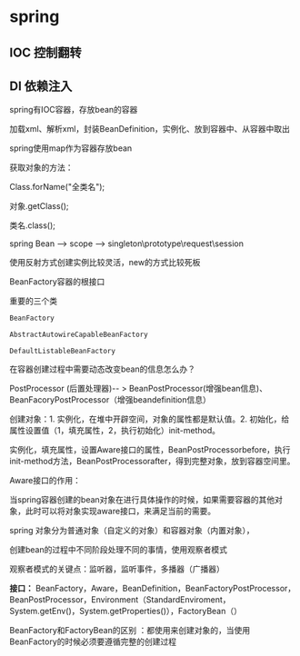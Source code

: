 # spring

## IOC 控制翻转

## DI 依赖注入

spring有IOC容器，存放bean的容器

加载xml、解析xml，封装BeanDefinition，实例化、放到容器中、从容器中取出

spring使用map作为容器存放bean

获取对象的方法：

Class.forName("全类名");

对象.getClass();

类名.class();

spring Bean --> scope --> singleton\prototype\request\session

使用反射方式创建实例比较灵活，new的方式比较死板	

BeanFactory容器的根接口

重要的三个类

```java
BeanFactory
```

```java
AbstractAutowireCapableBeanFactory
```

```
DefaultListableBeanFactory
```

在容器创建过程中需要动态改变bean的信息怎么办？

PostProcessor  (后置处理器)-- > BeanPostProcessor(增强bean信息)、BeanFacoryPostProcessor（增强beandefinition信息）

创建对象：1. 实例化，在堆中开辟空间，对象的属性都是默认值。2. 初始化，给属性设置值（1，填充属性，2，执行初始化）init-method。

实例化，填充属性，设置Aware接口的属性，BeanPostProcessorbefore，执行init-method方法，BeanPostProcessorafter，得到完整对象，放到容器空间里。

Aware接口的作用：

当spring容器创建的bean对象在进行具体操作的时候，如果需要容器的其他对象，此时可以将对象实现aware接口，来满足当前的需要。

spring 对象分为普通对象（自定义的对象）和容器对象（内置对象），

创建bean的过程中不同阶段处理不同的事情，使用观察者模式

观察者模式的关键点：监听器，监听事件，多播器（广播器）



**接口：** BeanFactory，Aware，BeanDefinition，BeanFactoryPostProcessor，BeanPostProcessor，Environment（StandardEnviroment，System.getEnv()，System.getProperties()），FactoryBean（）

BeanFactory和FactoryBean的区别 ：都使用来创建对象的，当使用BeanFactory的时候必须要遵循完整的创建过程